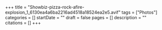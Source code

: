 +++
title = "Showbiz-pizza-rock-afire-explosion_1_6130ea4a6ba2216ad4518a18524ea2e5.avif"
tags = ["Photos"]
categories = []
startDate = ""
draft = false
pages = []
description = ""
citations = []
+++
